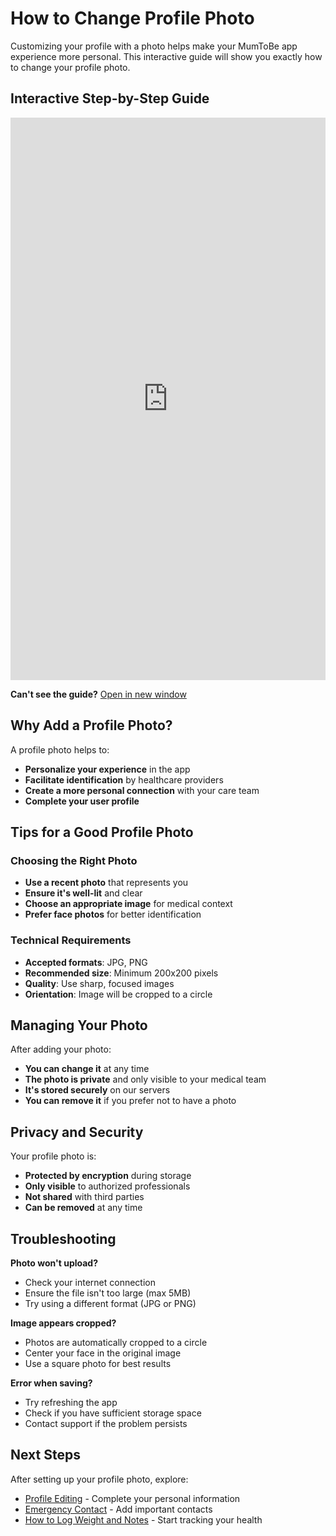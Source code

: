 # How to Change Profile Photo

Customizing your profile with a photo helps make your MumToBe app experience more personal. This interactive guide will show you exactly how to change your profile photo.

## Interactive Step-by-Step Guide

<iframe src="https://scribehow.com/viewer/Alterar_Fotografia_de_Perfil__jk0vJqGXTfaqJV3ezZP9rg"
width="100%"
height="900"
frameborder="0"
allowfullscreen
title="How to Change Profile Photo - Interactive Guide">
</iframe>

**Can't see the guide?** [Open in new window](https://scribehow.com/viewer/Alterar_Fotografia_de_Perfil__jk0vJqGXTfaqJV3ezZP9rg)

## Why Add a Profile Photo?

A profile photo helps to:
- **Personalize your experience** in the app
- **Facilitate identification** by healthcare providers
- **Create a more personal connection** with your care team
- **Complete your user profile**

## Tips for a Good Profile Photo

### Choosing the Right Photo
- **Use a recent photo** that represents you
- **Ensure it's well-lit** and clear
- **Choose an appropriate image** for medical context
- **Prefer face photos** for better identification

### Technical Requirements
- **Accepted formats**: JPG, PNG
- **Recommended size**: Minimum 200x200 pixels
- **Quality**: Use sharp, focused images
- **Orientation**: Image will be cropped to a circle

## Managing Your Photo

After adding your photo:
- **You can change it** at any time
- **The photo is private** and only visible to your medical team
- **It's stored securely** on our servers
- **You can remove it** if you prefer not to have a photo

## Privacy and Security

Your profile photo is:
- **Protected by encryption** during storage
- **Only visible** to authorized professionals
- **Not shared** with third parties
- **Can be removed** at any time

## Troubleshooting

**Photo won't upload?**
- Check your internet connection
- Ensure the file isn't too large (max 5MB)
- Try using a different format (JPG or PNG)

**Image appears cropped?**
- Photos are automatically cropped to a circle
- Center your face in the original image
- Use a square photo for best results

**Error when saving?**
- Try refreshing the app
- Check if you have sufficient storage space
- Contact support if the problem persists

## Next Steps

After setting up your profile photo, explore:
- [Profile Editing](profile-edit.md) - Complete your personal information
- [Emergency Contact](emergency-contact.md) - Add important contacts
- [How to Log Weight and Notes](weight-logging.md) - Start tracking your health